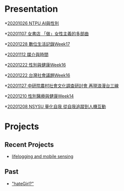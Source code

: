 # Presentation
*[20201026 NTPU AI與性別]()

*[20201107 女書店 「做」女性主義的多部曲]()

*[20201228 數位生活記錄Week17](https://docs.google.com/presentation/d/e/2PACX-1vR4B98x4tZDxqrvxhXs4XJx9mQkWtLHAugZRElYlp20juJVMq7dctSfMbVQMY42ViUCMwx4zLjfZuuZ/pub?start=false&loop=false&delayms=3000)

*[20201112 媒介與時間]()

*[20201222 性別與健康Week16]()

*[20201222 台灣社會議題Week16]()

*[20201127 中研院農村社會文化調查研討會 再現浪漫台三線]()

*[20201210 性別醫療與健康Week14]()

*[20201208 NSYSU 量化自我 從自我追蹤到人機互動]()

# Projects

## Recent Projects
* [lifelogging and mobile sensing]()

## Past
* ["hateGirl?"]()

